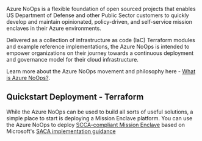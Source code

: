 Azure NoOps is a flexible foundation of open sourced projects that enables US Department of Defense and other Public Sector customers to quickly develop and maintain opinionated, policy-driven, and self-service mission enclaves in their Azure environments.

Delivered as a collection of infrastructure as code (IaC) Terraform modules and example reference implementations, the Azure NoOps is intended to empower organizations on their journey towards a continuous deployment and governance model for their cloud infrastructure.

Learn more about the Azure NoOps movement and philosophy here - [What is Azure NoOps?]().

## Quickstart Deployment - Terraform

While the Azure NoOps can be used to build all sorts of useful solutions, a simple place to start is deploying a Mission Enclave platform.
You can use the Azure NoOps to deploy [SCCA-compliant Mission Enclave]([./src/bicep/platforms/](https://github.com/azurenoops/ref-scca-enclave-starter/blob/main/README.md)) based on Microsoft's [SACA implementation guidance][saca]

[//]: # (************************)
[//]: # (INSERT LINK LABELS BELOW)
[//]: # (************************)

[saca]: https://aka.ms/saca "Microsoft Secure Azure Computing Architecture (SACA) Guidance"
